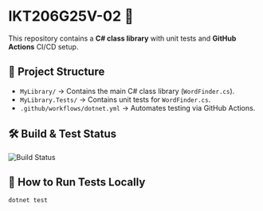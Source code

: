 # IKT206G25V-02 🚀
This repository contains a **C# class library** with unit tests and **GitHub Actions** CI/CD setup.

## 📌 Project Structure
- `MyLibrary/` → Contains the main C# class library (`WordFinder.cs`).
- `MyLibrary.Tests/` → Contains unit tests for `WordFinder.cs`.
- `.github/workflows/dotnet.yml` → Automates testing via GitHub Actions.

## 🛠️ Build & Test Status
![Build Status](https://github.com/Habu160/ikt206g25v-02/actions/workflows/dotnet.yml/badge.svg) 

## 📖 How to Run Tests Locally
```sh
dotnet test
